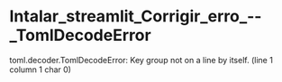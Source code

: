 # Intalar_streamlit_Corrigir_erro_--_TomlDecodeError

toml.decoder.TomlDecodeError: Key group not on a line by itself. (line 1 column 1 char 0)
